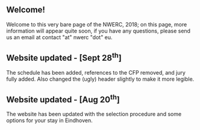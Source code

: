 ## Welcome!
Welcome to this very bare page of the NWERC, 2018; on this page, more information will appear quite soon, if you have any questions, please send us an email at contact "at" nwerc "dot" eu.

## Website updated - [Sept 28<sup>th</sup>]
The schedule has been added, references to the CFP removed, and jury fully added. Also changed the (ugly) header slightly to make it more legible.

## Website updated - [Aug 20<sup>th</sup>]
The website has been updated with the selection procedure and some options for your stay in Eindhoven.
